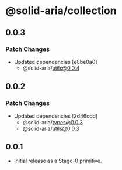 # @solid-aria/collection

## 0.0.3

### Patch Changes

- Updated dependencies [e8be0a0]
  - @solid-aria/utils@0.0.4

## 0.0.2

### Patch Changes

- Updated dependencies [2d46cdd]
  - @solid-aria/types@0.0.3
  - @solid-aria/utils@0.0.3

## 0.0.1

- Initial release as a Stage-0 primitive.
